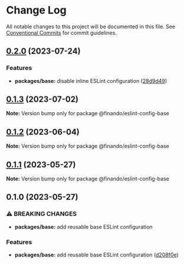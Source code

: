 # Change Log

All notable changes to this project will be documented in this file.
See [Conventional Commits](https://conventionalcommits.org) for commit guidelines.

## [0.2.0](https://github.com/finando/eslint-config/compare/@finando/eslint-config-base@0.1.3...@finando/eslint-config-base@0.2.0) (2023-07-24)


### Features

* **packages/base:** disable inline ESLint configuration ([28d9d49](https://github.com/finando/eslint-config/commit/28d9d49a07d4ae95d5615b9ace3a376acdb49396))



## [0.1.3](https://github.com/finando/eslint-config/compare/@finando/eslint-config-base@0.1.2...@finando/eslint-config-base@0.1.3) (2023-07-02)

**Note:** Version bump only for package @finando/eslint-config-base

## [0.1.2](https://github.com/finando/eslint-config/compare/@finando/eslint-config-base@0.1.1...@finando/eslint-config-base@0.1.2) (2023-06-04)

**Note:** Version bump only for package @finando/eslint-config-base

## [0.1.1](https://github.com/finando/eslint-config/compare/@finando/eslint-config-base@0.1.0...@finando/eslint-config-base@0.1.1) (2023-05-27)

**Note:** Version bump only for package @finando/eslint-config-base

## 0.1.0 (2023-05-27)

### ⚠ BREAKING CHANGES

- **packages/base:** add reusable base ESLint configuration

### Features

- **packages/base:** add reusable base ESLint configuration ([d208f0e](https://github.com/finando/eslint-config/commit/d208f0e9cf2a3b197957f303f3b77d8b2c78f27d))
